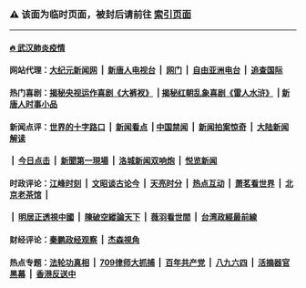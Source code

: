 ### ⚠️ 该面为临时页面，被封后请前往 [索引页面](../link4.md)

---

#### [🔥 武汉肺炎疫情](http://64.227.109.105:10000/videos/corona/)

#### 网站代理：[大纪元新闻网](http://64.227.109.105:10080/gb/) &nbsp;|&nbsp; [新唐人电视台](http://64.227.109.105:8808/gb/) &nbsp;|&nbsp; [网门](http://64.227.109.105:11000/) &nbsp;|&nbsp; [自由亚洲电台](http://64.227.109.105:9800/mandarin/) &nbsp;|&nbsp; [追查国际](http://64.227.109.105:10010/)

#### 热门喜剧：[揭秘央视运作喜剧《大裤衩》](http://64.227.109.105:10000/videos/res/big-shorts/) &nbsp;|&nbsp;[揭秘红朝乱象喜剧《雷人水浒》](http://64.227.109.105:10000/videos/res/OutlawsOfMarsh/) &nbsp;|&nbsp;[新唐人时事小品](http://64.227.109.105:10000/videos/res/comedy/)

#### 新闻点评：[世界的十字路口](http://64.227.109.105/tanghao/) &nbsp;|&nbsp; [新闻看点](http://64.227.109.105/news-insight/) &nbsp;|&nbsp;[中国禁闻](http://64.227.109.105/ntdtv-news/) &nbsp;|&nbsp; [新闻拍案惊奇](http://64.227.109.105/dayu/) &nbsp;|&nbsp; [大陆新闻解读](http://64.227.109.105/ntdtv-comedy/)
####   &nbsp;|&nbsp;  [今日点击](http://64.227.109.105/news-click/)  &nbsp;|&nbsp; [新聞第一現場](http://64.227.109.105/primary-scene/) &nbsp;|&nbsp; [洛城新闻双响炮](http://64.227.109.105/la-news/) &nbsp;|&nbsp; [悦览新闻](http://64.227.109.105/dingyue/)

#### 时政评论：[江峰时刻](http://64.227.109.105/today-in-history/) &nbsp;|&nbsp; [文昭谈古论今](http://64.227.109.105/wenzhao/) &nbsp;|&nbsp; [天亮时分](http://64.227.109.105/tianliang/) &nbsp;|&nbsp; [热点互动](http://64.227.109.105/ntdtv-rdhd/) &nbsp;|&nbsp; [萧茗看世界](http://64.227.109.105/simonegao/) &nbsp;|&nbsp; [北京老茶馆](http://64.227.109.105/teahouse/)  &nbsp;|&nbsp;  
####   &nbsp;|&nbsp;  [明居正透視中國](http://64.227.109.105/decoding-china/)  &nbsp;|&nbsp; [陳破空縱論天下](http://64.227.109.105/pokong/)  &nbsp;|&nbsp; [薇羽看世間](http://64.227.109.105/weiyu/)  &nbsp;|&nbsp; [台湾政經最前線](http://64.227.109.105/taiwan/)   

#### 财经评论：[秦鹏政经观察](http://64.227.109.105/qinpeng/) &nbsp;|&nbsp; [杰森視角 ](http://64.227.109.105/jason/)

#### 热点专题：[法轮功真相](http://64.227.109.105:10000/videos/truth.html) &nbsp;|&nbsp; [709律师大抓捕](http://64.227.109.105:10000/videos/709/) &nbsp;|&nbsp; [百年共产党](http://64.227.109.105:10000/videos/ccp.html) &nbsp;|&nbsp; [八九六四](http://64.227.109.105:10000/videos/88/)  &nbsp;|&nbsp; [活摘器官黑幕](http://64.227.109.105:10000/videos/res/Organs/)  &nbsp;|&nbsp; [香港反送中](http://64.227.109.105:10000/videos/res/hk/) 

<img src='http://gfw-breaker.win/link4.md' width='0px' height='0px'/>

